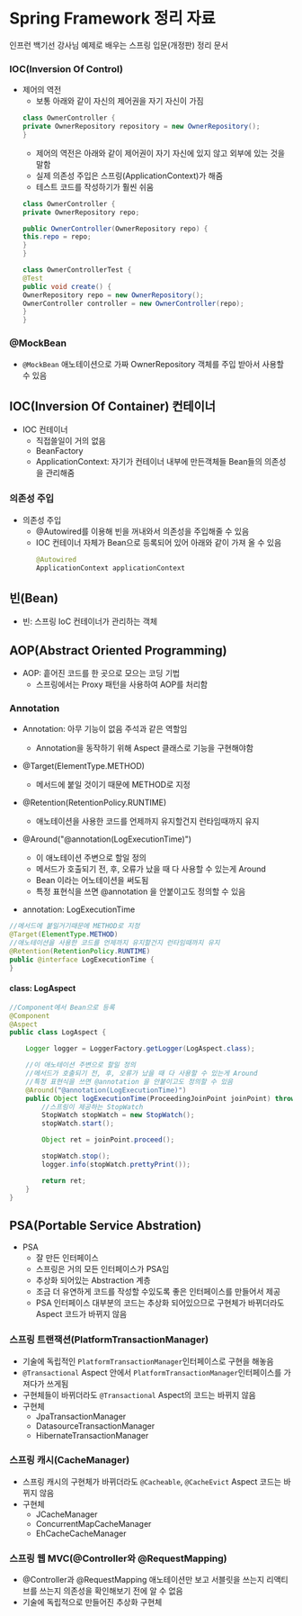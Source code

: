 # Spring Framework 정리 자료
인프런 백기선 강사님 예제로 배우는 스프링 입문(개정판) 정리 문서

### IOC(Inversion Of Control)
  - 제어의 역전    
      - 보통 아래와 같이 자신의 제어권을 자기 자신이 가짐  
      ```java
      class OwnerController {
      private OwnerRepository repository = new OwnerRepository();
      }
      ```  
      - 제어의 역전은 아래와 같이 제어권이 자기 자신에 있지 않고 외부에 있는 것을 말함  
      - 실제 의존성 주입은 스프링(ApplicationContext)가 해줌  
      - 테스트 코드를 작성하기가 훨씬 쉬움  
      ```java
      class OwnerController {
      private OwnerRepository repo;

      public OwnerController(OwnerRepository repo) {
      this.repo = repo;
      }
      }

      class OwnerControllerTest {
      @Test
      public void create() {
      OwnerRepository repo = new OwnerRepository();
      OwnerController controller = new OwnerController(repo);
      }
      }
      ```

### @MockBean
  - `@MockBean` 애노테이션으로 가짜 OwnerRepository 객체를 주입 받아서 사용할 수 있음  


## IOC(Inversion Of Container) 컨테이너
- IOC 컨테이너
    - 직접쓸일이 거의 없음  
    - BeanFactory
    - ApplicationContext: 자기가 컨테이너 내부에 만든객체들 Bean들의 의존성을 관리해줌

### 의존성 주입
- 의존성 주입
  - @Autowired를 이용해 빈을 꺼내와서 의존성을 주입해줄 수 있음  
  - IOC 컨테이너 자체가 Bean으로 등록되어 있어 아래와 같이 가져 올 수 있음  
    ```java
    @Autowired
    ApplicationContext applicationContext
    ```

## 빈(Bean)
- 빈: 스프링 IoC 컨테이너가 관리하는 객체  

## AOP(Abstract Oriented Programming)
- AOP: 흩어진 코드를 한 곳으로 모으는 코딩 기법  
  - 스프링에서는 Proxy 패턴을 사용하여 AOP를 처리함  

### Annotation
- Annotation: 아무 기능이 없음 주석과 같은 역할임  
  - Annotation을 동작하기 위해 Aspect 클래스로 기능을 구현해야함  

- @Target(ElementType.METHOD)
  - 메서드에 붙일 것이기 때문에 METHOD로 지정  

- @Retention(RetentionPolicy.RUNTIME)
  - 애노테이션을 사용한 코드를 언제까지 유지할건지 런타임때까지 유지  

- @Around("@annotation(LogExecutionTime)")
    - 이 애노테이션 주변으로 할일 정의  
    - 메서드가 호출되기 전, 후, 오류가 났을 때 다 사용할 수 있는게 Around
    - Bean 이라는 어노테이션을 써도됨
    - 특정 표현식을 쓰면 @annotation 을 안붙이고도 정의할 수 있음
- annotation: LogExecutionTime
```java
//메서드에 붙일거기때문에 METHOD로 지정
@Target(ElementType.METHOD)
//애노테이션을 사용한 코드를 언제까지 유지할건지 런타임때까지 유지
@Retention(RetentionPolicy.RUNTIME)
public @interface LogExecutionTime {
}
```
#### class: LogAspect
```java
//Component에서 Bean으로 등록
@Component
@Aspect
public class LogAspect {

    Logger logger = LoggerFactory.getLogger(LogAspect.class);

    //이 애노테이션 주변으로 할일 정의
    //메서드가 호출되기 전, 후, 오류가 났을 때 다 사용할 수 있는게 Around
    //특정 표현식을 쓰면 @annotation 을 안붙이고도 정의할 수 있음
    @Around("@annotation(LogExecutionTime)")
    public Object logExecutionTime(ProceedingJoinPoint joinPoint) throws Throwable {
        //스프링이 제공하는 StopWatch
        StopWatch stopWatch = new StopWatch();
        stopWatch.start();

        Object ret = joinPoint.proceed();

        stopWatch.stop();
        logger.info(stopWatch.prettyPrint());

        return ret;
    }
}
```

## PSA(Portable Service Abstration)
- PSA
  -  잘 만든 인터페이스  
  -  스프링은 거의 모든 인터페이스가 PSA임  
  -  추상화 되어있는 Abstraction 계층  
  -  조금 더 유연하게 코드를 작성할 수있도록 좋은 인터페이스를 만들어서 제공  
  -  PSA 인터페이스 대부분의 코드는 추상화 되어있으므로 구현체가 바뀌더라도 Aspect 코드가 바뀌지 않음  

### 스프링 트랜잭션(PlatformTransactionManager)
- 기술에 독립적인 `PlatformTransactionManager`인터페이스로 구현을 해놓음  
- `@Transactional` Aspect 안에서 `PlatformTransactionManager`인터페이스를 가져다가 쓰게됨  
- 구현체들이 바뀌더라도 `@Transactional` Aspect의 코드는 바뀌지 않음  
- 구현체
  - JpaTransactionManager
  - DatasourceTransactionManager
  - HibernateTransactionManager

### 스프링 캐시(CacheManager)
- 스프링 캐시의 구현체가 바뀌더라도 `@Cacheable`, `@CacheEvict` Aspect 코드는 바뀌지 않음  
- 구현체
  - JCacheManager
  - ConcurrentMapCacheManager
  - EhCacheCacheManager

### 스프링 웹 MVC(@Controller와 @RequestMapping)
- @Controller과 @RequestMapping 애노테이션만 보고 서블릿을 쓰는지 리액티브를 쓰는지 의존성을 확인해보기 전에 알 수 없음  
- 기술에 독립적으로 만들어진 추상화 구현체  